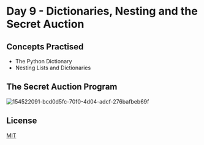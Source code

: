 # Day 9 - Dictionaries, Nesting and the Secret Auction
## Concepts Practised
- The Python Dictionary
- Nesting Lists and Dictionaries
## The Secret Auction Program
![154522091-bcd0d5fc-70f0-4d04-adcf-276bafbeb69f](https://github.com/shondsouza/100-Days-of-Code-Python/assets/138319148/05294bf3-af1d-4457-9ed0-9416329a747d)
## License

[MIT](https://choosealicense.com/licenses/mit/)
